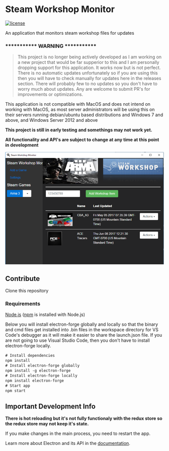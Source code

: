 # Steam Workshop Monitor

[![license](https://img.shields.io/badge/license-GPL%20v3-blue.svg)](https://github.com/dixon13/steamws-monitor/blob/master/LICENSE)

An application that monitors steam workshop files for updates

### *********** WARNING ***********

> This project is no longer being actively developed as I am working on a new project that would be far supperior to this and I am personally dropping support for this application. It works now but is not perfect. There is no automatic updates unfortunately so if you are using this then you will have to check manually for updates here in the releases section. There will probably few to no updates so you don't have to worry much about updates. Any are welcome to submit PR's for improvements or optimizations.

This application is not compatible with MacOS and does not intend on working with MacOS, as most server administrators will be using this on their servers running debian/ubuntu based distributions and Windows 7 and above, and Windows Server 2012 and above

**This project is still in early testing and somethings may not work yet.**

**All functionality and API's are subject to change at any time at this point in development**

![alt text](https://github.com/dixon13/steamws-monitor/blob/master/front-pic.PNG "What it looks like")

## Contribute
Clone this repository

### Requirements
[Node.js](https://nodejs.org/en/download/) ([npm](http://npmjs.com) is installed with Node.js)

Below you will install electron-forge globally and locally so that the binary and cmd files get installed into .bin files in the workspace directory for VS Code's debugger as it will make it easier to share the launch.json file. If you are not going to use Visual Studio Code, then you don't have to install electron-forge locally.

```
# Install dependencies
npm install
# Install electron-forge globally
npm install -g electron-forge
# Install electron-forge locally
npm install electron-forge
# Start app
npm start
```

## Important Development Info
**There is hot reloading but it's not fully functionaly with the redux store so the redux store may not keep it's state.**

If you make changes in the main process, you need to restart the app.

Learn more about Electron and its API in the [documentation](http://electron.atom.io/docs/latest).
